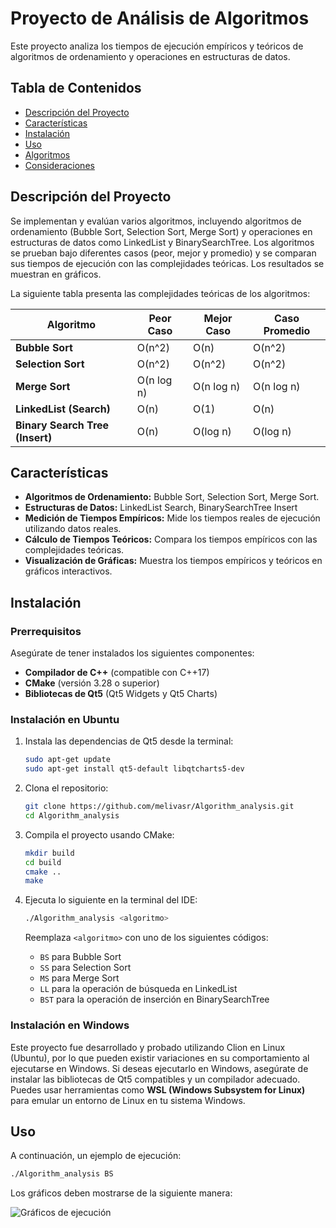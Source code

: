 # Proyecto de Análisis de Algoritmos

Este proyecto analiza los tiempos de ejecución empíricos y teóricos de algoritmos de ordenamiento y operaciones en estructuras de datos. 

## Tabla de Contenidos

- [Descripción del Proyecto](#descripción-del-proyecto)
- [Características](#características)
- [Instalación](#instalación)
- [Uso](#uso)
- [Algoritmos](#algoritmos)
- [Consideraciones](#consideraciones)

## Descripción del Proyecto

Se implementan y evalúan varios algoritmos, incluyendo algoritmos de ordenamiento (Bubble Sort, Selection Sort, Merge Sort) y operaciones en estructuras de datos como LinkedList y BinarySearchTree. Los algoritmos se prueban bajo diferentes casos (peor, mejor y promedio) y se comparan sus tiempos de ejecución con las complejidades teóricas. Los resultados se muestran en gráficos.

La siguiente tabla presenta las complejidades teóricas de los algoritmos:

| **Algoritmo**                 | **Peor Caso** | **Mejor Caso** | **Caso Promedio** |
|-------------------------------|---------------|----------------|-------------------|
| **Bubble Sort**                | O(n^2)        | O(n)           | O(n^2)            |
| **Selection Sort**             | O(n^2)        | O(n^2)         | O(n^2)            |
| **Merge Sort**                 | O(n log n)    | O(n log n)     | O(n log n)        |
| **LinkedList (Search)**        | O(n)          | O(1)           | O(n)              |
| **Binary Search Tree (Insert)**| O(n)          | O(log n)       | O(log n)          |


## Características

- **Algoritmos de Ordenamiento:** Bubble Sort, Selection Sort, Merge Sort.
- **Estructuras de Datos:** LinkedList Search, BinarySearchTree Insert
- **Medición de Tiempos Empíricos:** Mide los tiempos reales de ejecución utilizando datos reales.
- **Cálculo de Tiempos Teóricos:** Compara los tiempos empíricos con las complejidades teóricas.
- **Visualización de Gráficas:** Muestra los tiempos empíricos y teóricos en gráficos interactivos.

## Instalación

### Prerrequisitos

Asegúrate de tener instalados los siguientes componentes:

- **Compilador de C++** (compatible con C++17)
- **CMake** (versión 3.28 o superior)
- **Bibliotecas de Qt5** (Qt5 Widgets y Qt5 Charts)

### Instalación en Ubuntu

1. Instala las dependencias de Qt5 desde la terminal:

    ```bash
    sudo apt-get update
    sudo apt-get install qt5-default libqtcharts5-dev
    ```

2. Clona el repositorio:

    ```bash
    git clone https://github.com/melivasr/Algorithm_analysis.git
    cd Algorithm_analysis
    ```

3. Compila el proyecto usando CMake:

    ```bash
    mkdir build
    cd build
    cmake ..
    make
    ```

4. Ejecuta lo siguiente en la terminal del IDE:

    ```bash
    ./Algorithm_analysis <algoritmo>
    ```

    Reemplaza `<algoritmo>` con uno de los siguientes códigos:
    - `BS` para Bubble Sort
    - `SS` para Selection Sort
    - `MS` para Merge Sort
    - `LL` para la operación de búsqueda en LinkedList
    - `BST` para la operación de inserción en BinarySearchTree

### Instalación en Windows

Este proyecto fue desarrollado y probado utilizando Clion en Linux (Ubuntu), por lo que pueden existir variaciones en su comportamiento al ejecutarse en Windows. Si deseas ejecutarlo en Windows, asegúrate de instalar las bibliotecas de Qt5 compatibles y un compilador adecuado. Puedes usar herramientas como **WSL (Windows Subsystem for Linux)** para emular un entorno de Linux en tu sistema Windows.

## Uso

A continuación, un ejemplo de ejecución:

```bash
./Algorithm_analysis BS
```
Los gráficos deben mostrarse de la siguiente manera:

![Gráficos de ejecución](https://github.com/user-attachments/assets/fe6a2665-5af7-4062-b318-6ac38c8329c6)
